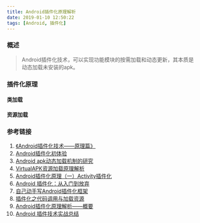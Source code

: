 ```yaml
---
title: Android插件化原理解析
date: 2019-01-10 12:50:22
tags: [Android, 插件化]
---
```


### 概述

>Android插件化技术，可以实现功能模块的按需加载和动态更新，其本质是动态加载未安装的apk。

<!--more-->

### 插件化原理

#### 类加载



#### 资源加载



### 参考链接

1. [《Android插件化技术——原理篇》](https://mp.weixin.qq.com/s/Uwr6Rimc7Gpnq4wMFZSAag)
2. [Android插件化初体验](https://blog.csdn.net/zly921112/article/details/85287437)
3. [Android apk动态加载机制的研究](https://blog.csdn.net/singwhatiwanna/article/details/22597587)
4. [VirtualAPK资源加载原理解析](https://www.notion.so/VirtualAPK-1fce1a910c424937acde9528d2acd537)
5. [Android插件化原理（一）Activity插件化](https://blog.csdn.net/itachi85/article/details/80574390)
6. [Android 插件化：从入门到放弃](https://www.infoq.cn/article/android-plug-ins-from-entry-to-give-up)
7. [自己动手写Android插件化框架](https://www.jianshu.com/p/3260baad0979)
8. [插件化之代码调用与加载资源](https://www.jianshu.com/p/1bf0fd8d057c)
9. [Android插件化原理解析——概要](http://weishu.me/2016/01/28/understand-plugin-framework-overview/)
10. [Android 插件技术实战总结](https://mp.weixin.qq.com/s/1p5Y0f5XdVXN2EZYT0AM_A)